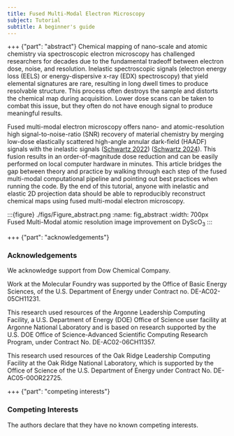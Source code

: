 ```yaml
---
title: Fused Multi-Modal Electron Microscopy
subject: Tutorial
subtitle: A beginner's guide
---
```


+++ {"part": "abstract"} 
Chemical mapping of nano-scale and atomic chemistry via spectroscopic electron microscopy has challenged researchers for decades due to the fundamental tradeoff between electron dose, noise, and resolution. Inelastic spectroscopic signals (electron energy loss (EELS) or energy-dispersive x-ray (EDX) spectroscopy) that yield elemental signatures are rare, resulting in long dwell times to produce resolvable structure. This process often destroys the sample and distorts the chemical map during acquisition.  Lower dose scans can be taken to combat this issue, but they often do not have enough signal to produce meaningful results. 

Fused multi-modal electron microscopy offers nano- and atomic-resolution high signal-to-noise-ratio (SNR) recovery of material chemistry by merging low-dose elastically scattered high-angle annular dark-field (HAADF) signals with the inelastic signals ([Schwartz 2022](https://doi.org/10.1038/s41524-021-00692-5)) ([Schwartz 2024](https://doi.org/10.1038/s41467-024-47558-0)). This fusion results in an order-of-magnitude dose reduction and can be easily performed on local computer hardware in minutes. This article bridges the gap between theory and practice by walking through each step of the fused multi-modal computational pipeline and pointing out best practices when running the code. By the end of this tutorial, anyone with inelastic and elastic 2D projection data should be able to reproducibly  reconstruct chemical maps using fused multi-modal electron microscopy.

:::{figure} ./figs/Figure_abstract.png
:name: fig_abstract
:width: 700px
Fused Multi-Modal atomic resolution image improvement on  DyScO$_3$ 
:::

+++ {"part": "acknowledgements"} 

### Acknowledgements

We acknowledge support from Dow Chemical Company. 

Work at the Molecular Foundry was supported by the Office of Basic Energy Sciences, of the U.S. Department of Energy under Contract no. DE-AC02-05CH11231.

This research used resources of the Argonne Leadership Computing Facility, a U.S. Department of Energy (DOE) Office of Science user facility at Argonne National Laboratory and is based on research supported by the U.S. DOE Office of Science-Advanced Scientific Computing Research Program, under Contract No. DE-AC02-06CH11357.

This research used resources of the Oak Ridge Leadership Computing Facility at the Oak Ridge National Laboratory, which is supported by the Office of Science of the U.S. Department of Energy under Contract No. DE-AC05-00OR22725.

+++ {"part": "competing interests"} 

### Competing Interests

The authors declare that they have no known competing interests.

